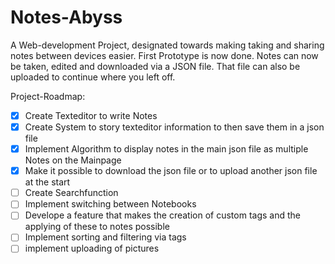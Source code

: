 # Notes-Abyss

A Web-development Project, designated towards making taking and sharing notes between devices easier.
First Prototype is now done.
Notes can now be taken, edited and downloaded via a JSON file.
That file can also be uploaded to continue where you left off.

Project-Roadmap:

- [x] Create Texteditor to write Notes
- [x] Create System to story texteditor information to then save them in a json file
- [x] Implement Algorithm to display notes in the main json file as multiple Notes on the Mainpage
- [x] Make it possible to download the json file or to upload another json file at the start
- [ ] Create Searchfunction
- [ ] Implement switching between Notebooks
- [ ] Develope a feature that makes the creation of custom tags and the applying of these to notes possible
- [ ] Implement sorting and filtering via tags
- [ ] implement uploading of pictures
